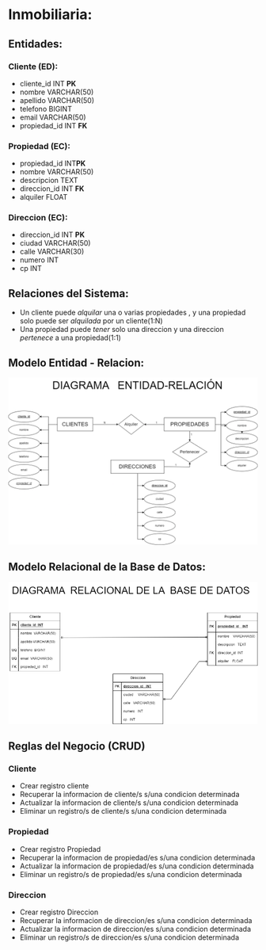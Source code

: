 # Inmobiliaria:

## Entidades:

### Cliente (ED):
- cliente_id INT **PK**
- nombre VARCHAR(50)
- apellido  VARCHAR(50)
- telefono BIGINT
- email   VARCHAR(50)
- propiedad_id INT **FK**

### Propiedad (EC):
- propiedad_id  INT**PK**
- nombre  VARCHAR(50)
- descripcion TEXT
- direccion_id INT **FK**
- alquiler FLOAT

### Direccion (EC):
- direccion_id  INT **PK**
- ciudad  VARCHAR(50)
- calle  VARCHAR(30)
- numero INT
- cp  INT

## Relaciones del Sistema:
- Un cliente puede _alquilar_ una o varias propiedades , y una propiedad solo puede ser _alquilada_ por un cliente(1:N)
- Una propiedad puede _tener_ solo una direccion y una direccion _pertenece_ a una propiedad(1:1)

## Modelo Entidad - Relacion:
![Modelo_Entidad_Relacion](./Inmobiliaria-ER.png)

## Modelo Relacional de la Base de Datos:
![Modelo_Relacional_BD](./Inmobiliaria-DR.png)

## Reglas del Negocio (CRUD)

### Cliente
- Crear registro cliente
- Recuperar la informacion de cliente/s s/una condicion determinada
- Actualizar la informacion de cliente/s s/una condicion determinada
- Eliminar un registro/s de cliente/s s/una condicion determinada

### Propiedad
- Crear registro Propiedad
- Recuperar la informacion de propiedad/es s/una condicion determinada
- Actualizar la informacion de propiedad/es s/una condicion determinada
- Eliminar un registro/s de propiedad/es s/una condicion determinada

### Direccion
- Crear registro Direccion
- Recuperar la informacion de direccion/es s/una condicion determinada
- Actualizar la informacion de direccion/es s/una condicion determinada
- Eliminar un registro/s de direccion/es s/una condicion determinada